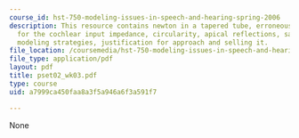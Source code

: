 ```yaml
---
course_id: hst-750-modeling-issues-in-speech-and-hearing-spring-2006
description: This resource contains newton in a tapered tube, erroneous(?) formula
  for the cochlear input impedance, circularity, apical reflections, sanity checks,
  modeling strategies, justification for approach and selling it.
file_location: /coursemedia/hst-750-modeling-issues-in-speech-and-hearing-spring-2006/a7999ca450faa8a3f5a946a6f3a591f7_pset02_wk03.pdf
file_type: application/pdf
layout: pdf
title: pset02_wk03.pdf
type: course
uid: a7999ca450faa8a3f5a946a6f3a591f7

---
```

None